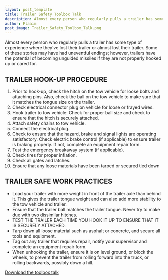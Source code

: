 ```yaml
---
layout: post_template
title: Trailer Safety Toolbox Talk
description: Almost every person who regularly pulls a trailer has some type of experience where they’ve lost their trailer or almost lost their trailer. Some of these stories may have had uneventful endings; however, trailers have the potential of becoming unguided missiles if they are not properly hooked up or cared for.
author: Flaaim
post_image: Trailer_Safety_Toolbox_Talk.png
---
```


Almost every person who regularly pulls a trailer has some type of experience where they’ve lost their trailer or almost lost their trailer. Some of these stories may have had uneventful endings; however, trailers have the potential of becoming unguided missiles if they are not properly hooked up or cared for.

## TRAILER HOOK-UP PROCEDURE

1. Prior to hook-up, check the hitch on the tow vehicle for loose bolts and attaching pins. Also, check the ball on the tow vehicle to make sure that it matches the tongue size on the trailer.
2. Check electrical connector plug on vehicle for loose or frayed wires.
3. Hook trailer to tow vehicle: Check for proper ball size and check to ensure that the hitch is securely attached.
4. Attach safety chains to tow vehicle.
5. Connect the electrical plug.
6. Check to ensure that the hazard, brake and signal lights are operating satisfactory. Check electric brake control (if applicable) to ensure trailer is braking properly. If not, complete an equipment repair form.
7. Test the emergency breakaway system (if applicable).
8. Check tires for proper inflation.
9. Check all gates and latches.
10. Ensure that any loose materials have been tarped or secured tied down

## TRAILER SAFE WORK PRACTICES

- Load your trailer with more weight in front of the trailer axle than behind it. This gives the trailer tongue weight and can also add more stability to the tow vehicle and trailer.
- Ensure that the trailer ball matches the trailer tongue. Never try to make due with two dissimilar hitches.
- TEST THE TRAILER EACH TIME YOU HOOK IT UP TO ENSURE THAT IT IS SECURELY ATTACHED.
- Tarp down all loose material such as asphalt or concrete, and secure all tools and equipment.
- Tag out any trailer that requires repair, notify your supervisor and complete an equipment repair form.
- When unhooking the trailer, ensure it is on level ground, or block the wheels, to prevent the trailer from rolling forward into the truck, or rolling backwards, possibly down a hill.



[Download the toolbox talk](https://safetyworkblog.com/assets/template/Trailer_Safety_Toolbox_Talk.docx)
